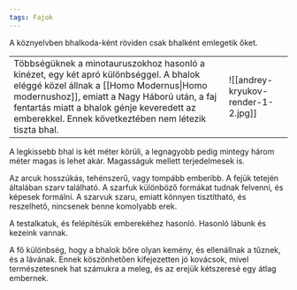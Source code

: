```yaml
---
tags: Fajok
---
```

A köznyelvben bhalkoda-ként röviden csak bhalként emlegetik őket. 
<table cellspacing="0" cellpadding="0" >
<tr>
<td>
Többségüknek a minotauruszokhoz  hasonló a kinézet, egy két apró különbséggel.
A bhalok eléggé közel állnak a [[Homo Modernus|Homo modernushoz]], emiatt a Nagy Háború után, a faj fentartás miatt a bhalok génje keveredett az emberekkel. Ennek következtében nem létezik tiszta bhal.
</td>
<td>
![[andrey-kryukov-render-1-2.jpg]]
</td>
</tr>
</table>

A legkissebb bhal is két méter körüli, a legnagyobb pedig mintegy három méter magas is lehet akár. Magasságuk mellett terjedelmesek is. 

Az arcuk hosszúkás, tehénszerű, vagy tompább emberibb. A fejük tetején általában szarv található.
A szarfuk különböző formákat tudnak felvenni, és képesek formálni. A szarvuk szaru, emiatt könnyen tisztítható, és reszelhető, nincsenek benne komolyabb erek. 

A testalkatuk, és felépítésük emberekéhez hasonló. Hasonló lábunk és kezeink vannak. 

A fő különbség, hogy a bhalok bőre olyan kemény, és ellenállnak a tűznek, és a lávának. 
Ennek köszönhetően kifejezetten jó kovácsok, mivel természetesnek hat számukra a meleg, és az erejük kétszeresé egy átlag embernek. 
